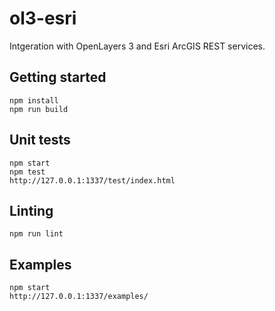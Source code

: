 # ol3-esri

Intgeration with OpenLayers 3 and Esri ArcGIS REST services.

## Getting started
    npm install
    npm run build

## Unit tests
    npm start
    npm test
    http://127.0.0.1:1337/test/index.html

## Linting
    npm run lint

## Examples
    npm start
    http://127.0.0.1:1337/examples/
